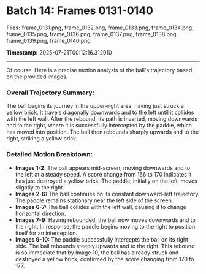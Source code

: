 # Batch 14: Frames 0131-0140

**Files:** frame_0131.png, frame_0132.png, frame_0133.png, frame_0134.png, frame_0135.png, frame_0136.png, frame_0137.png, frame_0138.png, frame_0139.png, frame_0140.png

**Timestamp:** 2025-07-21T00:12:16.312910

---

Of course. Here is a precise motion analysis of the ball's trajectory based on the provided images.

### Overall Trajectory Summary:
The ball begins its journey in the upper-right area, having just struck a yellow brick. It travels diagonally downwards and to the left until it collides with the left wall. After the rebound, its path is inverted, moving downwards and to the right, where it is successfully intercepted by the paddle, which has moved into position. The ball then rebounds sharply upwards and to the right, striking a yellow brick.

### Detailed Motion Breakdown:
*   **Images 1-2:** The ball appears mid-screen, moving downwards and to the left at a steady speed. A score change from 166 to 170 indicates it has just destroyed a yellow brick. The paddle, initially on the left, moves slightly to the right.
*   **Images 2-6:** The ball continues on its constant downward-left trajectory. The paddle remains stationary near the left side of the screen.
*   **Images 6-7:** The ball collides with the left wall, causing it to change horizontal direction.
*   **Images 7-9:** Having rebounded, the ball now moves downwards and to the right. In response, the paddle begins moving to the right to position itself for an interception.
*   **Images 9-10:** The paddle successfully intercepts the ball on its right side. The ball rebounds steeply upwards and to the right. This rebound is so immediate that by Image 10, the ball has already struck and destroyed a yellow brick, confirmed by the score changing from 170 to 177.
